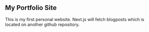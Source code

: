 ## My Portfolio Site

This is my first personal website. Next.js will fetch blogposts which is located on another github repository.
